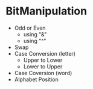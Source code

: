 # BitManipulation

- Odd or Even
    - using "&"
    - using "^"
- Swap
- Case Conversion (letter)
    - Upper to Lower
    - Lower to Upper
- Case Coversion (word)
- Alphabet Position
